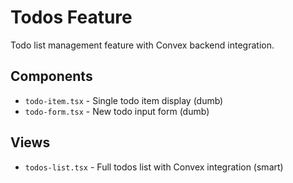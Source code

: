 # Todos Feature

Todo list management feature with Convex backend integration.

## Components

- `todo-item.tsx` - Single todo item display (dumb)
- `todo-form.tsx` - New todo input form (dumb)

## Views

- `todos-list.tsx` - Full todos list with Convex integration (smart)
